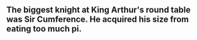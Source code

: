 ## The biggest knight at King Arthur's round table was Sir Cumference. He acquired his size from eating too much pi.
